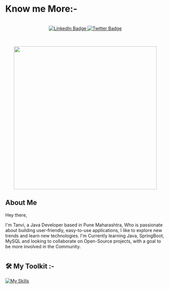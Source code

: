 <h1>Know me More:-</h1></br>
<!-- Adding Social Buttons -->
<div id="badges" align="center">
 
  <a href="mailto:deshmukhtanvi105@gmail.com">
    <img src="https://img.shields.io/badge/TAnvi Deshmukh-red?style=for-the-badge&logo=gmail&logoColor=white" alt="LinkedIn Badge"/>
  </a>

  <a href="https://drive.google.com/file/d/1UfLiJOxnT5E5Qq-kgFejWf53NOn7mAK6/view?usp=sharing">
    <img src="https://img.shields.io/badge/My Resume-blueviolet?style=for-the-badge&logo=inbox&logoColor=white" alt="Twitter Badge"/>
  </a>
</div>
<br>
<p align="center"> <br><img src="https://i.imgur.com/8MupZHY.gif" width="450px"><br></p>

## About Me

Hey there,

I'm Tanvi, a Java Developer based in Pune Maharashtra, Who is passionate about building user-friendly, easy-to-use applications, I like to explore new trends and learn new technologies. I'm Currently learning Java, SpringBoot, MySQL and looking to collaborate on Open-Source projects, with a goal to be more involved in the Community.

<h1> </h1>
<div>

## 🛠 My Toolkit :- 

<div>

 [![My Skills](https://skills.thijs.gg/icons?i=java,spring,hibernate,maven,mysql,html,css,git)](https://skills.thijs.gg)

</div>
